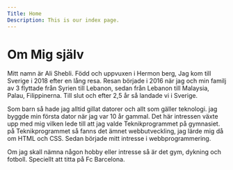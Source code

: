 ```yaml
---
Title: Home
Description: This is our index page.
---
```


Om Mig själv
==========================

Mitt namn är Ali Shebli. Född och uppvuxen i Hermon berg, Jag kom till Sverige i 2018 efter en lång resa. Resan började i 2016 när jag och min familj av 3 flyttade från Syrien till Lebanon, sedan från Lebanon till Malaysia, Palau, Filippinerna. Till slut och efter 2,5 år så landade vi i Sverige.

Som barn så hade jag alltid gillat datorer och allt som gäller teknologi. jag byggde min första dator när jag var 10 år gammal. Det här intressen växte upp med mig vilken lede till att jag valde Teknikprogrammet på gymnasiet. på Teknikprogrammet så fanns det ämnet webbutveckling, jag lärde mig då om HTML och CSS. Sedan började mitt intresse i webbprogrammering.

Om jag skall nämna någon hobby eller intresse så är det gym, dykning och fotboll. Speciellt att titta på Fc Barcelona.
